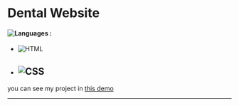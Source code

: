 # Dental Website

#### ![Languages](https://img.shields.io/github/languages/count/zeynab-jalalian/landing-page-movie) :
 - ![HTML](https://img.shields.io/badge/html-orange)
 - ![CSS](https://img.shields.io/badge/css-blue)
   ---
 you can see my project in [this demo]()
  ___
